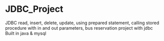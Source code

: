 # JDBC_Project
JDBC read, insert, delete, update, using prepared statement, calling stored procedure with in and out parameters, bus reservation project with jdbc
Built in java & mysql 
